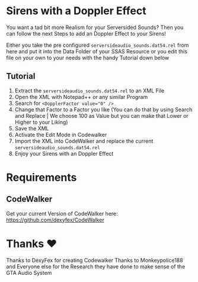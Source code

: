 # Sirens with a Doppler Effect
You want a tad bit more Realism for your Serversided Sounds? Then you can follow the next Steps to add an Doppler Effect to your Sirens!

Either you take the pre configured `serversideaudio_sounds.dat54.rel` from here and put it into the Data Folder of your SSAS Resource or you edit this file on your own to your needs with the handy Tutorial down below

## Tutorial

1. Extract the `serversideaudio_sounds.dat54.rel` to an XML File
2. Open the XML with Notepad++ or any similar Program
3. Search for `<DopplerFactor value="0" />`
4. Change that Factor to a Factor you like (You can do that by using Search and Replace | We choose 100 as Value but you can make that Lower or Higher to your Liking)
5. Save the XML
6. Activate the Edit Mode in Codewalker
7. Import the XML into CodeWalker and replace the current `serversideaudio_sounds.dat54.rel`
8. Enjoy your Sirens with an Doppler Effect

# Requirements

## CodeWalker
Get your current Version of CodeWalker here: https://github.com/dexyfex/CodeWalker

# Thanks ❤️

Thanks to DexyFex for creating Codewalker
Thanks to Monkeypolice188 and Everyone else for the Research they have done to make sense of the GTA Audio System
